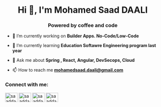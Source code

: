 <h1 align="center">Hi 👋, I'm Mohamed Saad DAALI</h1>
<h3 align="center">Powered by coffee and code</h3>

- 🔭 I’m currently working on **Builder Apps. No-Code/Low-Code**

- 🌱 I’m currently learning **Education Softawre Engineering program last year**

- 💬 Ask me about **Spring , React, Angular, DevSecops, Cloud**

- 📫 How to reach me **mohamedsaad.daali@gmail.com**

<h3 align="left">Connect with me:</h3>
<p align="left">
<a href="https://twitter.com/saaddaali" target="blank"><img align="center" src="https://raw.githubusercontent.com/rahuldkjain/github-profile-readme-generator/master/src/images/icons/Social/twitter.svg" alt="saaddaali" height="30" width="40" /></a>
<a href="https://linkedin.com/in/saaddaali" target="blank"><img align="center" src="https://raw.githubusercontent.com/rahuldkjain/github-profile-readme-generator/master/src/images/icons/Social/linked-in-alt.svg" alt="saaddaali" height="30" width="40" /></a>
<a href="https://instagram.com/saaddaali" target="blank"><img align="center" src="https://raw.githubusercontent.com/rahuldkjain/github-profile-readme-generator/master/src/images/icons/Social/instagram.svg" alt="saaddaali" height="30" width="40" /></a>
<a href="https://www.youtube.com/c/saaddaali" target="blank"><img align="center" src="https://raw.githubusercontent.com/rahuldkjain/github-profile-readme-generator/master/src/images/icons/Social/youtube.svg" alt="saaddaali" height="30" width="40" /></a>
</p>
